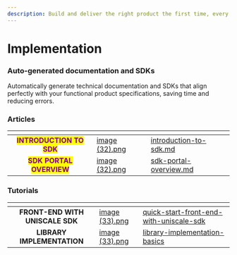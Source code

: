 ```yaml
---
description: Build and deliver the right product the first time, every time.
---
```


# Implementation

### **Auto-generated documentation and SDKs**

Automatically generate technical documentation and SDKs that align perfectly with your functional product specifications, saving time and reducing errors.

### **Articles**

<table data-view="cards"><thead><tr><th align="center"></th><th data-hidden data-card-cover data-type="files"></th><th data-hidden data-card-target data-type="content-ref"></th></tr></thead><tbody><tr><td align="center"><mark style="color:purple;"><strong>INTRODUCTION TO SDK</strong></mark></td><td><a href="../../.gitbook/assets/image (32).png">image (32).png</a></td><td><a href="introduction-to-sdk.md">introduction-to-sdk.md</a></td></tr><tr><td align="center"><mark style="color:purple;"><strong>SDK PORTAL OVERVIEW</strong></mark></td><td><a href="../../.gitbook/assets/image (32).png">image (32).png</a></td><td><a href="sdk-portal-overview.md">sdk-portal-overview.md</a></td></tr></tbody></table>

### Tutorials

<table data-view="cards"><thead><tr><th align="center"></th><th data-hidden data-card-cover data-type="files"></th><th data-hidden data-card-target data-type="content-ref"></th></tr></thead><tbody><tr><td align="center"><strong>FRONT-END WITH UNISCALE SDK</strong></td><td><a href="../../.gitbook/assets/image (33).png">image (33).png</a></td><td><a href="quick-start-front-end-with-uniscale-sdk/">quick-start-front-end-with-uniscale-sdk</a></td></tr><tr><td align="center"><strong>LIBRARY IMPLEMENTATION</strong></td><td><a href="../../.gitbook/assets/image (33).png">image (33).png</a></td><td><a href="library-implementation-basics/">library-implementation-basics</a></td></tr></tbody></table>



